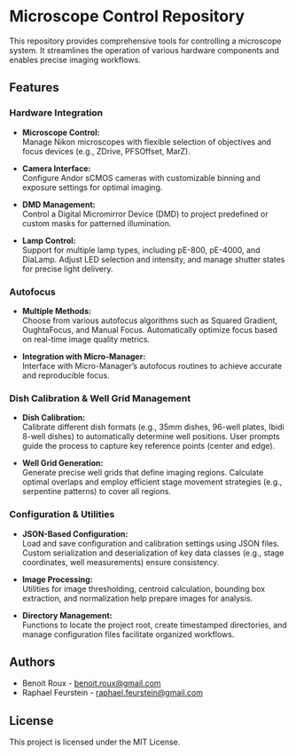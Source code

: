 # Microscope Control Repository

This repository provides comprehensive tools for controlling a microscope system. It streamlines the operation of various hardware components and enables precise imaging workflows.

## Features

### Hardware Integration

- **Microscope Control:**  
  Manage Nikon microscopes with flexible selection of objectives and focus devices (e.g., ZDrive, PFSOffset, MarZ).

- **Camera Interface:**  
  Configure Andor sCMOS cameras with customizable binning and exposure settings for optimal imaging.

- **DMD Management:**  
  Control a Digital Micromirror Device (DMD) to project predefined or custom masks for patterned illumination.

- **Lamp Control:**  
  Support for multiple lamp types, including pE-800, pE-4000, and DiaLamp. Adjust LED selection and intensity, and manage shutter states for precise light delivery.

### Autofocus

- **Multiple Methods:**  
  Choose from various autofocus algorithms such as Squared Gradient, OughtaFocus, and Manual Focus. Automatically optimize focus based on real-time image quality metrics.

- **Integration with Micro-Manager:**  
  Interface with Micro-Manager’s autofocus routines to achieve accurate and reproducible focus.

### Dish Calibration & Well Grid Management

- **Dish Calibration:**  
  Calibrate different dish formats (e.g., 35mm dishes, 96-well plates, Ibidi 8-well dishes) to automatically determine well positions. User prompts guide the process to capture key reference points (center and edge).

- **Well Grid Generation:**  
  Generate precise well grids that define imaging regions. Calculate optimal overlaps and employ efficient stage movement strategies (e.g., serpentine patterns) to cover all regions.

### Configuration & Utilities

- **JSON-Based Configuration:**  
  Load and save configuration and calibration settings using JSON files. Custom serialization and deserialization of key data classes (e.g., stage coordinates, well measurements) ensure consistency.

- **Image Processing:**  
  Utilities for image thresholding, centroid calculation, bounding box extraction, and normalization help prepare images for analysis.

- **Directory Management:**  
  Functions to locate the project root, create timestamped directories, and manage configuration files facilitate organized workflows.

## Authors

- Benoit Roux - [benoit.roux@gmail.com](mailto:benoit.roux@gmail.com)
- Raphael Feurstein - [raphael.feurstein@gmail.com](mailto:raphael.feurstein@gmail.com)

## License

This project is licensed under the MIT License.
